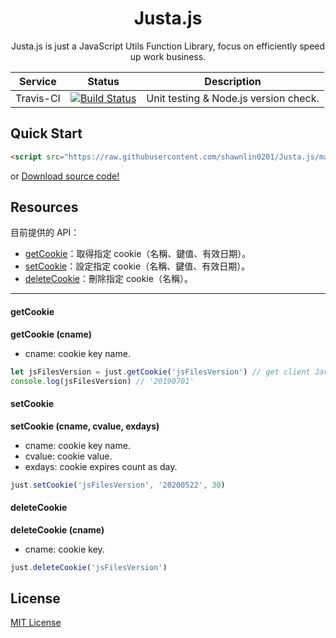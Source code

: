 <h1 align="center">Justa.js</h1>

<p align="center">Justa.js is just a JavaScript Utils Function Library, focus on efficiently speed up work business.</p>

|Service|Status|Description|
|---|---|---|
|Travis-CI|[![Build Status](https://travis-ci.org/shawnlin0201/Justa.js.svg?branch=master)](https://travis-ci.org/shawnlin0201/Justa.js)|Unit testing & Node.js version check.|

## Quick Start
```html
<script src="https://raw.githubusercontent.com/shawnlin0201/Justa.js/master/justa.js"></script>
```
or
[Download source code!](https://raw.githubusercontent.com/shawnlin0201/Justa.js/master/justa.js)

## Resources
目前提供的 API：
- [getCookie](#getCookie)：取得指定 cookie（名稱、鍵值、有效日期）。
- [setCookie](#setCookie)：設定指定 cookie（名稱、鍵值、有效日期）。
- [deleteCookie](#deleteCookie)：刪除指定 cookie（名稱）。

------

#### getCookie
**getCookie (cname)**
- cname: cookie key name.

```js
let jsFilesVersion = just.getCookie('jsFilesVersion') // get client JavaScript files version
console.log(jsFilesVersion) // '20190701'
```

#### setCookie
**setCookie (cname, cvalue, exdays)**
- cname: cookie key name.
- cvalue: cookie value.
- exdays: cookie expires count as day.

```js
just.setCookie('jsFilesVersion', '20200522', 30)
```

#### deleteCookie
**deleteCookie (cname)**
- cname: cookie key.

```js
just.deleteCookie('jsFilesVersion')
```

## License

[MIT License](https://github.com/shawnlin0201/Justa.js/blob/master/LICENSE)
